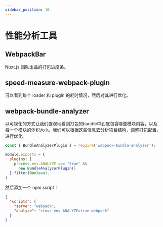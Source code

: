 ```yaml
---
sidebar_position: 10
---
```


# 性能分析工具

## WebpackBar

Nuxt.js 团队出品的打包进度条。

## speed-measure-webpack-plugin

可以看到每个 loader 和 plugin 的耗时情况，然后对其进行优化。

## webpack-bundle-analyzer

以可视化的方式让我们直观地看到打包的bundle中到底包含哪些模块内容，以及每一个模块的体积大小。我们可以根据这些信息去分析项目结构，调整打包配置，进行优化。

```js
const { BundleAnalyzerPlugin } = require('webpack-bundle-analyzer');

module.exports = {
  plugins: [
    process.env.ANALYZE === "true" &&
      new BundleAnalyzerPlugin()
  ].filter(Boolean),
}
```

然后添加一个 npm script：

```json {4}
{
  "scripts": {
    "serve": "webpack",
    "analyze": "cross-env ANALYZE=true webpack"
  }
}
```
